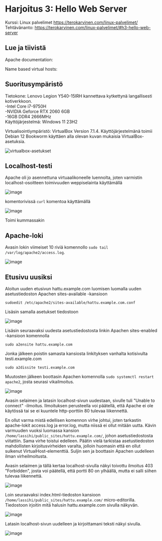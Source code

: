 # Harjoitus 3: Hello Web Server
Kurssi: Linux palvelimet https://terokarvinen.com/linux-palvelimet/ \
Tehtävänanto: https://terokarvinen.com/linux-palvelimet/#h3-hello-web-server

## Lue ja tiivistä
Apache documentation:

Name based virtual hosts:

## Suoritusympäristö
Tietokone: Lenovo Legion Y540-15IRH kannettava kytkettynä langallisesti kotiverkkoon.\
-Intel Core i7-9750H\
-NVIDIA Geforce RTX 2060 6GB\
-16GB DDR4 2666MHz\
Käyttöjärjestelmä: Windows 11 23H2

Virtualisointiympäristö: VirtualBox Version 7.1.4. Käyttöjärjestelmänä toimii Debian 12 Bookworm käyttäen alla olevan kuvan mukaisia VirtualBox-asetuksia.

![virtualbox-asetukset](https://github.com/user-attachments/assets/ad4b8cd8-9cd2-4ebd-b4f7-86d0b8e23aa1)

## Localhost-testi
Apache oli jo asennettuna virtuaalikoneelle luennolta, joten varmistin localhost-osoitteen toimivuuden
weppiselainta käyttämällä

![image](https://github.com/user-attachments/assets/74093462-d1ed-433e-81e6-8e5c9a1f2420)

komentorivissä `curl` komentoa käyttämällä

![image](https://github.com/user-attachments/assets/979ed5f4-10bb-4931-9be2-e69d03a13b34)


Toimi kummassakin

## Apache-loki
Avasin lokin viimeiset 10 riviä komennollo `sudo tail /var/log/apache2/access.log`.

![image](https://github.com/user-attachments/assets/a46f710b-9e68-4b5e-aa4c-b9fbfe7a0ec0)

## Etusivu uusiksi
Aloitun uuden etusivun hattu.example.com luomisen luomalla uuden asetustiedoston Apachen sites-available -kansioon

    sudoedit /etc/apache2/sites-available/hattu.example.com.conf

Lisäsin samalla asetukset tiedostoon

![image](https://github.com/user-attachments/assets/eec4828a-2086-47e1-a42e-d87febfb78d2)

Lisäsin seuraavaksi uudesta asetustiedostosta linkin Apachen sites-enabled -kansioon komennolla

    sudo a2ensite hattu.example.com

Jonka jälkeen poistin samasta kansiosta linkityksen vanhalta kotisivulta testi.example.com

    sudo a2dissite testi.example.com

Muutosten jälkeen boottasin Apachen komennolla `sudo systemctl restart apache2`, josta seurasi vikailmoitus.

![image](https://github.com/user-attachments/assets/57a244f1-6a44-4c91-898c-9411c608a727)

Avasin selaimen ja latasin localhost-sivun uudestaan, sivulle tuli "Unable to connect" -ilmoitus. Ilmoituksen perusteella voi päätellä, että Apache ei ole käytössä tai se ei kuuntele http-porttiin 80 tulevaa liikennettä.

En ollut varma mistä edellisen komennon virhe johtui, joten tarkastin apache-lokit access.log ja error.log, mutta niissä ei ollut mitään uutta. 
Kävin varmuuden vuoksi luomassa kansion `/home/lassihi/public_sites/hattu.example.com/`, johon asetustiedostosta viitattiin. Sama virhe toistui edelleen.
Päätin vielä tarkistaa asetustiedoston mahdollisten kirjoitusvirheiden varalta, jolloin huomasin että en ollut sulkenut VirtualHost-elementtiä. Suljin sen ja boottasin Apachen uudelleen ilman virheilmoitusta.

Avasin selaimen ja tällä kertaa localhost-sivulla näkyi toivottu ilmoitus 403 "Forbidden", josta voi päätellä, että portti 80 on ylhäällä, mutta ei salli siihen tulevaa liikennettä. 

![image](https://github.com/user-attachments/assets/90b68163-f899-4055-bcc6-8d840452317a)

Loin seuraavaksi index.html-tiedoston kansioon `/home/lassihi/public_sites/hattu.example.com/` micro-editorilla. Tiedostoon irjoitin mitä halusin hattu.example.com sivulla näkyvän.

![image](https://github.com/user-attachments/assets/9da45f00-2852-4489-9888-fa95d9b069cc)

Latasin localhost-sivun uudelleen ja kirjoittamani teksti näkyi sivulla.

![image](https://github.com/user-attachments/assets/b4004a91-7b33-49af-aaf0-d2b43c841b34)

## 
